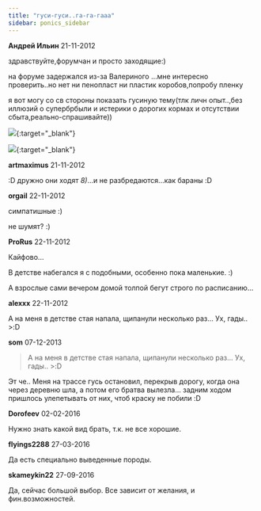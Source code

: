 ```yaml
---
title: "гуси-гуси..га-га-гааа"
sidebar: ponics_sidebar
---
```


**Андрей Ильин** 21-11-2012

здравствуйте,форумчан и просто заходящие:)

на форуме задержался из-за Валериного ...мне интересно проверить..но нет ни пенопласт ни пластик коробов,попробу пленку

я вот могу со св стороны показать гусиную тему(тлк личн опыт..,без иллюзий о супербрбыли и истерики о дорогих кормах и отсутствии сбыта,реально-спрашивайте))

[![](/attachimages/11894_Фото0636.jpg)](https://t.me/ponics_ru_files/9626){:target="_blank"}

[![](/attachimages/11896_Фото0980.jpg)](https://t.me/ponics_ru_files/9627){:target="_blank"}

**artmaximus** 21-11-2012

 :D дружно они ходят *8)*...и не разбредаются...как бараны :D


**orgail** 22-11-2012

симпатишные :)

не шумят? :)


**ProRus** 22-11-2012

Кайфово...

В детстве набегался я с подобными, особенно пока маленькие. :)

А взрослые сами вечером домой толпой бегут строго по расписанию...


**alexxx** 22-11-2012

А на меня в детстве стая напала, щипанули несколько раз... Ух, гады.. &gt;:D


**som** 07-12-2013

> А на меня в детстве стая напала, щипанули несколько раз... Ух, гады.. &gt;:D

Эт че.. Меня на трассе гусь остановил, перекрыв дорогу, когда она через деревню шла, а потом его братва вылезла... задним ходом пришлось улепетывать от них, чтоб краску не побили :D


**Dorofeev** 02-02-2016

Нужно знать какой вид брать, т.к. не все хорошие. 


**flyings2288** 27-03-2016

Да есть специально выведенные породы.


**skameykin22** 27-09-2016

Да, сейчас большой выбор. Все зависит от желания, и фин.возможностей.


